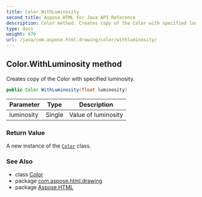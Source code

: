 ```yaml
---
title: Color.WithLuminosity
second_title: Aspose.HTML for Java API Reference
description: Color method. Creates copy of the Color with specified luminosity
type: docs
weight: 470
url: /java/com.aspose.html.drawing/color/withluminosity/
---
```

## Color.WithLuminosity method

Creates copy of the Color with specified luminosity.

```java
public Color WithLuminosity(float luminosity)
```

| Parameter | Type | Description |
| --- | --- | --- |
| luminosity | Single | Value of luminosity |

### Return Value

A new instance of the [`Color`](../) class.

### See Also

* class [Color](../)
* package [com.aspose.html.drawing](../../color/)
* package [Aspose.HTML](../../../)
